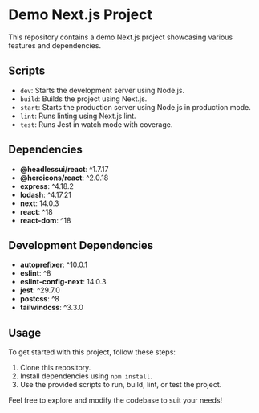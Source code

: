 # Demo Next.js Project

This repository contains a demo Next.js project showcasing various features and dependencies.

## Scripts

- `dev`: Starts the development server using Node.js.
- `build`: Builds the project using Next.js.
- `start`: Starts the production server using Node.js in production mode.
- `lint`: Runs linting using Next.js lint.
- `test`: Runs Jest in watch mode with coverage.

## Dependencies

- **@headlessui/react**: ^1.7.17
- **@heroicons/react**: ^2.0.18
- **express**: ^4.18.2
- **lodash**: ^4.17.21
- **next**: 14.0.3
- **react**: ^18
- **react-dom**: ^18

## Development Dependencies

- **autoprefixer**: ^10.0.1
- **eslint**: ^8
- **eslint-config-next**: 14.0.3
- **jest**: ^29.7.0
- **postcss**: ^8
- **tailwindcss**: ^3.3.0

## Usage

To get started with this project, follow these steps:

1. Clone this repository.
2. Install dependencies using `npm install`.
3. Use the provided scripts to run, build, lint, or test the project.

Feel free to explore and modify the codebase to suit your needs!

